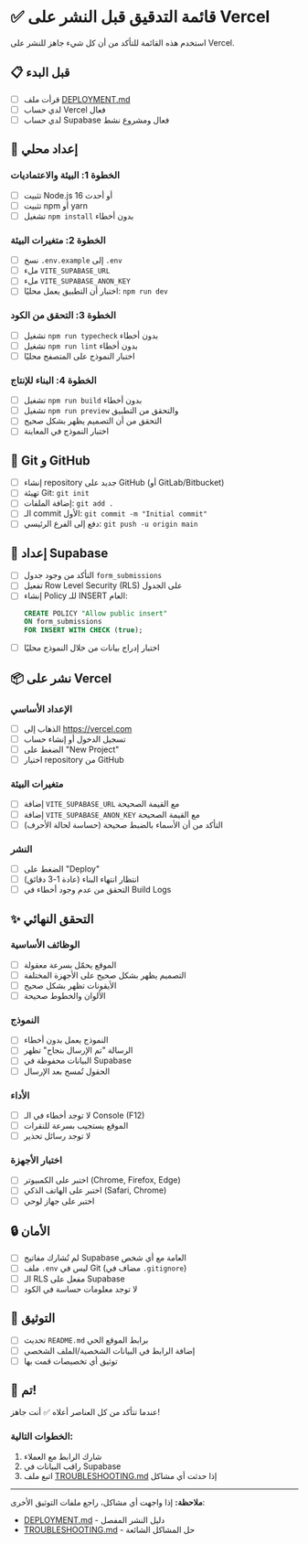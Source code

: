# ✅ قائمة التدقيق قبل النشر على Vercel

استخدم هذه القائمة للتأكد من أن كل شيء جاهز للنشر على Vercel.

## 📋 قبل البدء

- [ ] قرأت ملف [DEPLOYMENT.md](./DEPLOYMENT.md)
- [ ] لدي حساب Vercel فعال
- [ ] لدي حساب Supabase فعال ومشروع نشط

## 🔧 إعداد محلي

### الخطوة 1: البيئة والاعتماديات
- [ ] تثبيت Node.js 16 أو أحدث
- [ ] تثبيت npm أو yarn
- [ ] تشغيل `npm install` بدون أخطاء

### الخطوة 2: متغيرات البيئة
- [ ] نسخ `.env.example` إلى `.env`
- [ ] ملء `VITE_SUPABASE_URL`
- [ ] ملء `VITE_SUPABASE_ANON_KEY`
- [ ] اختبار أن التطبيق يعمل محليًا: `npm run dev`

### الخطوة 3: التحقق من الكود
- [ ] تشغيل `npm run typecheck` بدون أخطاء
- [ ] تشغيل `npm run lint` بدون أخطاء
- [ ] اختبار النموذج على المتصفح محليًا

### الخطوة 4: البناء للإنتاج
- [ ] تشغيل `npm run build` بدون أخطاء
- [ ] تشغيل `npm run preview` والتحقق من التطبيق
- [ ] التحقق من أن التصميم يظهر بشكل صحيح
- [ ] اختبار النموذج في المعاينة

## 🐙 Git و GitHub

- [ ] إنشاء repository جديد على GitHub (أو GitLab/Bitbucket)
- [ ] تهيئة Git: `git init`
- [ ] إضافة الملفات: `git add .`
- [ ] الـ commit الأول: `git commit -m "Initial commit"`
- [ ] دفع إلى الفرع الرئيسي: `git push -u origin main`

## 🚀 إعداد Supabase

- [ ] التأكد من وجود جدول `form_submissions`
- [ ] تفعيل Row Level Security (RLS) على الجدول
- [ ] إنشاء Policy للـ INSERT العام:
  ```sql
  CREATE POLICY "Allow public insert"
  ON form_submissions
  FOR INSERT WITH CHECK (true);
  ```
- [ ] اختبار إدراج بيانات من خلال النموذج محليًا

## 📦 نشر على Vercel

### الإعداد الأساسي
- [ ] الذهاب إلى https://vercel.com
- [ ] تسجيل الدخول أو إنشاء حساب
- [ ] الضغط على "New Project"
- [ ] اختيار repository من GitHub

### متغيرات البيئة
- [ ] إضافة `VITE_SUPABASE_URL` مع القيمة الصحيحة
- [ ] إضافة `VITE_SUPABASE_ANON_KEY` مع القيمة الصحيحة
- [ ] التأكد من أن الأسماء بالضبط صحيحة (حساسة لحالة الأحرف)

### النشر
- [ ] الضغط على "Deploy"
- [ ] انتظار انتهاء البناء (عادة 1-3 دقائق)
- [ ] التحقق من عدم وجود أخطاء في Build Logs

## ✨ التحقق النهائي

### الوظائف الأساسية
- [ ] الموقع يحمّل بسرعة معقولة
- [ ] التصميم يظهر بشكل صحيح على الأجهزة المختلفة
- [ ] الأيقونات تظهر بشكل صحيح
- [ ] الألوان والخطوط صحيحة

### النموذج
- [ ] النموذج يعمل بدون أخطاء
- [ ] الرسالة "تم الإرسال بنجاح" تظهر
- [ ] البيانات محفوظة في Supabase
- [ ] الحقول تُمسح بعد الإرسال

### الأداء
- [ ] لا توجد أخطاء في الـ Console (F12)
- [ ] الموقع يستجيب بسرعة للنقرات
- [ ] لا توجد رسائل تحذير

### اختبار الأجهزة
- [ ] اختبر على الكمبيوتر (Chrome, Firefox, Edge)
- [ ] اختبر على الهاتف الذكي (Safari, Chrome)
- [ ] اختبر على جهاز لوحي

## 🔒 الأمان

- [ ] لم تُشارك مفاتيح Supabase العامة مع أي شخص
- [ ] ملف `.env` ليس في Git (مضاف في `.gitignore`)
- [ ] الـ RLS مفعل على Supabase
- [ ] لا توجد معلومات حساسة في الكود

## 📝 التوثيق

- [ ] تحديث `README.md` برابط الموقع الحي
- [ ] إضافة الرابط في البيانات الشخصية/الملف الشخصي
- [ ] توثيق أي تخصيصات قمت بها

## 🎉 تم!

عندما تتأكد من كل العناصر أعلاه ✅ أنت جاهز!

### الخطوات التالية:
1. شارك الرابط مع العملاء
2. راقب البيانات في Supabase
3. اتبع ملف [TROUBLESHOOTING.md](./TROUBLESHOOTING.md) إذا حدثت أي مشاكل

---

**ملاحظة:** إذا واجهت أي مشاكل، راجع ملفات التوثيق الأخرى:
- [DEPLOYMENT.md](./DEPLOYMENT.md) - دليل النشر المفصل
- [TROUBLESHOOTING.md](./TROUBLESHOOTING.md) - حل المشاكل الشائعة